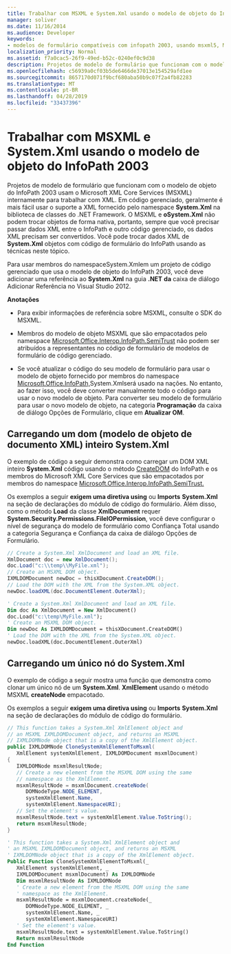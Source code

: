 ```yaml
---
title: Trabalhar com MSXML e System.Xml usando o modelo de objeto do InfoPath 2003
manager: soliver
ms.date: 11/16/2014
ms.audience: Developer
keywords:
- modelos de formulário compatíveis com infopath 2003, usando msxml5, MSXML5 [InfoPath 2007],script MSXML5 [InfoPath 2007],InfoPath 2007, usando MSXML5
localization_priority: Normal
ms.assetid: f7a0cac5-26f9-49ed-b52c-0240ef0c9d38
description: Projetos de modelo de formulário que funcionam com o modelo de objeto do InfoPath 2003 usam o Microsoft XML Core Services (MSXML) internamente para trabalhar com XML. Em código gerenciado, geralmente é mais fácil usar o suporte a XML fornecido pelo namespace System.Xml na biblioteca de classes do .NET Framework. O MSXML e o System.Xml não podem trocar objetos de forma nativa, portanto, sempre que você precisar passar dados XML entre o InfoPath e outro código gerenciado, os dados XML precisam ser convertidos. Você pode trocar dados XML de System.Xml objetos com código de formulário do InfoPath usando as técnicas neste tópico.
ms.openlocfilehash: c56939a0cf03b5de6466de37013e154529afd1ee
ms.sourcegitcommit: 8657170d071f9bcf680aba50b9c07f2a4fb82283
ms.translationtype: MT
ms.contentlocale: pt-BR
ms.lasthandoff: 04/28/2019
ms.locfileid: "33437396"
---
```

# <a name="working-with-msxml-and-systemxml-using-the-infopath-2003-object-model"></a>Trabalhar com MSXML e System.Xml usando o modelo de objeto do InfoPath 2003

Projetos de modelo de formulário que funcionam com o modelo de objeto do InfoPath 2003 usam o Microsoft XML Core Services (MSXML) internamente para trabalhar com XML. Em código gerenciado, geralmente é mais fácil usar o suporte a XML fornecido pelo namespace **System.Xml** na biblioteca de classes do .NET Framework. O MSXML e **oSystem.Xml** não podem trocar objetos de forma nativa, portanto, sempre que você precisar passar dados XML entre o InfoPath e outro código gerenciado, os dados XML precisam ser convertidos. Você pode trocar dados XML de **System.Xml** objetos com código de formulário do InfoPath usando as técnicas neste tópico. 
  
Para usar membros do namespaceSystem.Xmlem um projeto de código gerenciado que usa o modelo de objeto do InfoPath 2003, você deve adicionar uma referência ao **System.Xml** na guia **.NET** **da** caixa de diálogo Adicionar Referência no Visual Studio 2012.  
  
 **Anotações**
  
- Para exibir informações de referência sobre MSXML, consulte o SDK do MSXML.
    
- Membros do modelo de objeto MSXML que são empacotados pelo namespace [Microsoft.Office.Interop.InfoPath.SemiTrust](https://msdn.microsoft.com/library/Microsoft.Office.Interop.InfoPath.SemiTrust.aspx) não podem ser atribuídos a representantes no código de formulário de modelos de formulário de código gerenciado. 
    
- Se você atualizar o código do seu modelo de formulário para usar o modelo  de objeto fornecido por membros do namespace [Microsoft.Office.InfoPath,](https://msdn.microsoft.com/library/Microsoft.Office.InfoPath.aspx)System.Xmlserá usado na nações. No entanto, ao fazer isso, você deve converter manualmente todo o código para usar o novo modelo de objeto. Para converter seu modelo de formulário para usar o  novo modelo de objeto, na categoria **Programação** da caixa de diálogo Opções de Formulário, clique em **Atualizar OM**.
    
## <a name="loading-an-entire-xml-document-object-model-dom-from-systemxml"></a>Carregando um dom (modelo de objeto de documento XML) inteiro System.Xml

O exemplo de código a seguir demonstra como carregar um DOM XML inteiro **System.Xml** código usando o método [CreateDOM](https://msdn.microsoft.com/library/Microsoft.Office.Interop.InfoPath.SemiTrust._XDocument2.CreateDOM.aspx) do InfoPath e os membros do Microsoft XML Core Services que são empacotados por membros do namespace [Microsoft.Office.Interop.InfoPath.SemiTrust.](https://msdn.microsoft.com/library/Microsoft.Office.Interop.InfoPath.SemiTrust.aspx) 
  
Os exemplos a seguir **exigem uma diretiva using** ou **Imports** **System.Xml** na seção de declarações do módulo de código do formulário. Além disso, como o método **Load** da  classe **XmlDocument** requer **System.Security.Permissions.FileIOPermission**,  você deve  configurar o nível de segurança do modelo de formulário como Confiança Total usando a categoria Segurança e Confiança da caixa de diálogo Opções de Formulário. 
  
```cs
// Create a System.Xml XmlDocument and load an XML file.
XmlDocument doc = new XmlDocument();
doc.Load("c:\\temp\\MyFile.xml");
// Create an MSXML DOM object.
IXMLDOMDocument newDoc = thisXDocument.CreateDOM();
// Load the DOM with the XML from the System.XML object.
newDoc.loadXML(doc.DocumentElement.OuterXml);
```

```vb
' Create a System.Xml XmlDocument and load an XML file.
Dim doc As XmlDocument = New XmlDocument()
doc.Load("c:\temp\MyFile.xml");
' Create an MSXML DOM object.
Dim newDoc As IXMLDOMDocument = thisXDocument.CreateDOM()
' Load the DOM with the XML from the System.XML object.
newDoc.loadXML(doc.DocumentElement.OuterXml)
```

## <a name="loading-a-single-node-from-systemxml"></a>Carregando um único nó do System.Xml

O exemplo de código a seguir mostra uma função que demonstra como clonar um único nó de um **System.Xml**. **XmlElement** usando o método MSXML **createNode** empacotado. 
  
Os exemplos a seguir **exigem uma diretiva using** ou **Imports** **System.Xml** na seção de declarações do módulo de código do formulário. 
  
```cs
// This function takes a System.Xml XmlElement object and 
// an MSXML IXMLDOMDocument object, and returns an MSXML 
// IXMLDOMNode object that is a copy of the XmlElement object.
public IXMLDOMNode CloneSystemXmlElementToMsxml(
   XmlElement systemXmlElement, IXMLDOMDocument msxmlDocument)
{
   IXMLDOMNode msxmlResultNode;
   // Create a new element from the MSXML DOM using the same 
   // namespace as the XmlElement.
   msxmlResultNode = msxmlDocument.createNode(
      DOMNodeType.NODE_ELEMENT, 
      systemXmlElement.Name, 
      systemXmlElement.NamespaceURI);
   // Set the element's value.
   msxmlResultNode.text = systemXmlElement.Value.ToString();
   return msxmlResultNode;
}
```

```vb
' This function takes a System.Xml XmlElement object and 
' an MSXML IXMLDOMDocument object, and returns an MSXML 
' IXMLDOMNode object that is a copy of the XmlElement object.
Public Function CloneSystemXmlElementToMsxml(_
   XmlElement systemXmlElement, _
   IXMLDOMDocument msxmlDocument) As IXMLDOMNode
   Dim msxmlResultNode As IXMLDOMNode
   ' Create a new element from the MSXML DOM using the same 
   ' namespace as the XmlElement.
   msxmlResultNode = msxmlDocument.createNode(_
      DOMNodeType.NODE_ELEMENT, _
      systemXmlElement.Name, _
      systemXmlElement.NamespaceURI)
   ' Set the element's value.
   msxmlResultNode.text = systemXmlElement.Value.ToString()
   Return msxmlResultNode
End Function
```


